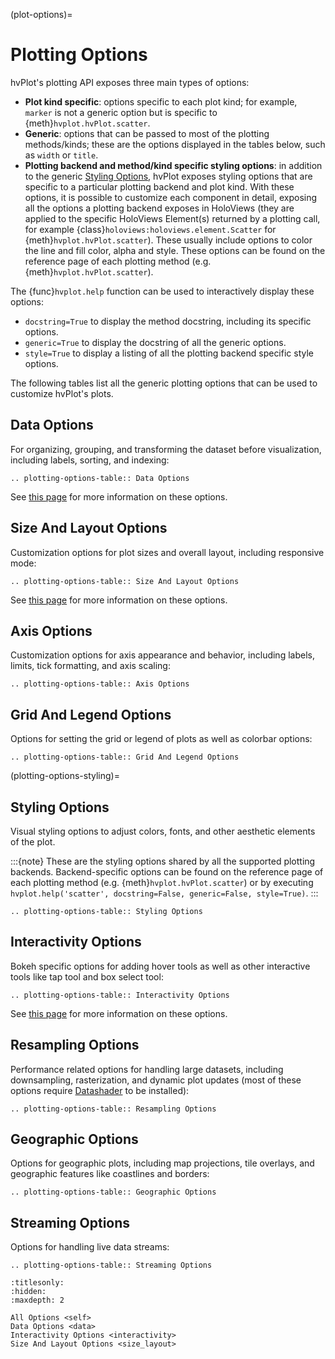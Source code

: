 (plot-options)=

# Plotting Options

hvPlot's plotting API exposes three main types of options:

- **Plot kind specific**: options specific to each plot kind; for example, `marker` is not a generic option but is specific to {meth}`hvplot.hvPlot.scatter`.
- **Generic**: options that can be passed to most of the plotting methods/kinds; these are the options displayed in the tables below, such as `width` or `title`.
- **Plotting backend and method/kind specific styling options**: in addition to the generic [Styling Options](plotting-options-styling), hvPlot exposes styling options that are specific to a particular plotting backend and plot kind. With these options, it is possible to customize each component in detail, exposing all the options a plotting backend exposes in HoloViews (they are applied to the specific HoloViews Element(s) returned by a plotting call, for example {class}`holoviews:holoviews.element.Scatter` for {meth}`hvplot.hvPlot.scatter`). These usually include options to color the line and fill color, alpha and style. These options  can be found on the reference page of each plotting method (e.g. {meth}`hvplot.hvPlot.scatter`).

The {func}`hvplot.help` function can be used to interactively display these options:

- `docstring=True` to display the method docstring, including its specific options.
- `generic=True` to display the docstring of all the generic options.
- `style=True` to display a listing of all the plotting backend specific style options.

The following tables list all the generic plotting options that can be used to customize hvPlot's plots.

## Data Options

For organizing, grouping, and transforming the dataset before visualization, including labels, sorting, and indexing:

```{eval-rst}
.. plotting-options-table:: Data Options
```

See [this page](./data) for more information on these options.

## Size And Layout Options

Customization options for plot sizes and overall layout, including responsive mode:

```{eval-rst}
.. plotting-options-table:: Size And Layout Options
```

See [this page](./size_layout) for more information on these options.

## Axis Options

Customization options for axis appearance and behavior, including labels, limits, tick formatting, and axis scaling:

```{eval-rst}
.. plotting-options-table:: Axis Options
```

## Grid And Legend Options

Options for setting the grid or legend of plots as well as colorbar options:

```{eval-rst}
.. plotting-options-table:: Grid And Legend Options
```

(plotting-options-styling)=
## Styling Options

Visual styling options to adjust colors, fonts, and other aesthetic elements of the plot.

:::{note}
These are the styling options shared by all the supported plotting backends. Backend-specific options can be found on the
reference page of each plotting method (e.g. {meth}`hvplot.hvPlot.scatter`) or by executing `hvplot.help('scatter', docstring=False, generic=False, style=True)`.
:::

```{eval-rst}
.. plotting-options-table:: Styling Options
```

## Interactivity Options

Bokeh specific options for adding hover tools as well as other interactive tools like tap tool and box select tool:

```{eval-rst}
.. plotting-options-table:: Interactivity Options
```

See [this page](./interactivity) for more information on these options.

## Resampling Options

Performance related options for handling large datasets, including downsampling, rasterization, and dynamic plot updates (most of these options require [Datashader](https://datashader.org/) to be installed):

```{eval-rst}
.. plotting-options-table:: Resampling Options
```

## Geographic Options

Options for geographic plots, including map projections, tile overlays, and geographic features like coastlines and borders:

```{eval-rst}
.. plotting-options-table:: Geographic Options
```

## Streaming Options

Options for handling live data streams:

```{eval-rst}
.. plotting-options-table:: Streaming Options
```

```{toctree}
:titlesonly:
:hidden:
:maxdepth: 2

All Options <self>
Data Options <data>
Interactivity Options <interactivity>
Size And Layout Options <size_layout>
```
